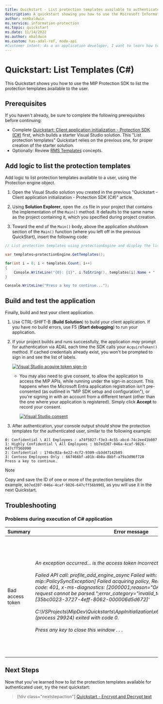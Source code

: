 ```yaml
---
title: Quickstart - List protection templates available to authenticated user in a Microsoft Purview Information Protection tenant using MIP SDK C# Wrapper
description: A quickstart showing you how to use the Microsoft Information Protection Protection SDK C# wrapper to list the protection templates available to a user (C#)
author: msmbaldwin
ms.service: information-protection
ms.topic: quickstart
ms.date: 11/14/2022
ms.author: mbaldwin
ms.custom: has-adal-ref, mode-api
#Customer intent: As a an application developer, I want to learn how to list protection templates for a user in the MIP SDK, so that I can use the SDK APIs to apply templates later on.
---
```


# Quickstart: List Templates (C#)

This Quickstart shows you how to use the MIP Protection SDK to list the protection templates available to the user.

## Prerequisites

If you haven't already, be sure to complete the following prerequisites before continuing:

- Complete [Quickstart: Client application initialization - Protection SDK (C#)](quick-protection-app-initialization-csharp.md) first, which builds a starter Visual Studio solution. This "List protection templates" Quickstart relies on the previous one, for proper creation of the starter solution.
- Optionally: Review [RMS Templates](/azure/information-protection/configure-policy-templates) concepts.

## Add logic to list the protection templates

Add logic to list protection templates available to a user, using the Protection engine object.

1. Open the Visual Studio solution you created in the previous "Quickstart - Client application initialization - Protection SDK (C#)" article.

2. Using **Solution Explorer**, open the .cs file in your project that contains the implementation of the `Main()` method. It defaults to the same name as the project containing it, which you specified during project creation.

3. Toward the end of the `Main()` body, above the application shutdown section of the `Main()` function (where you left off in the previous QuickStart), insert the following code:

  ```csharp
  // List protection templates using protectionEngine and display the list

  var templates=protectionEngine.GetTemplates();

  for(int i = 0; i < templates.Count; i++)
  {
      Console.WriteLine("{0}: {1}", i.ToString(), templates[i].Name + " : " + templates[i].Id);
  }

  Console.WriteLine("Press a key to continue...");
  ```

## Build and test the application

Finally, build and test your client application.

1. Use CTRL-SHIFT-B (**Build Solution**) to build your client application. If you have no build errors, use F5 (**Start debugging**) to run your application.

2. If your project builds and runs successfully, the application *may* prompt for authentication via ADAL each time the SDK calls your `AcquireToken()` method. If cached credentials already exist, you won't be prompted to sign in and see the list of labels.

     [![Visual Studio acquire token sign-in](media/quick-file-list-labels-cpp/acquire-token-sign-in.png)](media/quick-file-list-labels-cpp/acquire-token-sign-in.png#lightbox)

   - You may also need to give consent, to allow the application to access the MIP APIs, while running under the sign-in account. This happens when the Microsoft Entra application registration isn't pre-consented (as outlined in "MIP SDK setup and configuration"), or you're signing in with an account from a different tenant (other than the one where your application is registered). Simply click **Accept** to record your consent.

     [![Visual Studio consent](media/quick-file-list-labels-cpp/acquire-token-sign-in-consent.png)](media/quick-file-list-labels-cpp/acquire-token-sign-in-consent.png#lightbox)

3. After authentication, your console output should show the protection templates for the authenticated user, similar to the following example:

  ```console
  0: Confidential \ All Employees : a74f5027-f3e3-4c55-abcd-74c2ee41b607
  1: Highly Confidential \ All Employees : bb7ed207-046a-4caf-9826-647cff56b990
  2: Confidential : 174bc02a-6e22-4cf2-9309-cb3d47142b05
  3: Contoso Employees Only : 667466bf-a01b-4b0a-8bbf-a79a3d96f720
  Press a key to continue.
  ```

   > [!NOTE]
   > Copy and save the ID of one or more of the protection templates (for example, `bb7ed207-046a-4caf-9826-647cff56b990`), as you will use it in the next Quickstart.

## Troubleshooting

### Problems during execution of C# application

| Summary | Error message | Solution |
|---------|---------------|----------|
| Bad access token | *An exception occurred... is the access token incorrect/expired?<br><br>Failed API call: profile_add_engine_async Failed with: [class mip::PolicySyncException] Failed acquiring policy, Request failed with http status code: 401, x-ms-diagnostics: [2000001;reason="OAuth token submitted with the request cannot be parsed.";error_category="invalid_token"], correlationId:[35bc0023-3727-4eff-8062-000006d5d672]'<br><br>C:\VSProjects\MipDev\Quickstarts\AppInitialization\x64\Debug\AppInitialization.exe (process 29924) exited with code 0.<br><br>Press any key to close this window . . .* | If your project builds successfully, but you see output similar to the left, you likely have an invalid or expired token in your `AcquireOAuth2Token()` method. Go back to [Build and test the application](#build-and-test-the-application) and regenerate the access token, update `AcquireOAuth2Token()` again, and rebuild/retest. You can also examine and verify the token and its claims, using the [jwt.ms](https://jwt.ms/) single-page web application. |

## Next Steps

Now that you've learned how to list the protection templates available for authenticated user, try the next quickstart:

> [!div class="nextstepaction"]
> [Quickstart - Encrypt and Decrypt text](quick-protection-encrypt-decrypt-text-csharp.md)
